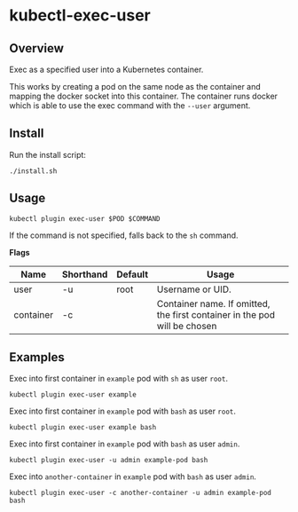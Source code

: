 # kubectl-exec-user

## Overview

Exec as a specified user into a Kubernetes container.

This works by creating a pod on the same node as the container and mapping the docker socket into this container. The container runs docker which is able to use the exec command with the `--user` argument.

## Install

Run the install script:

```
./install.sh
```

## Usage

```
kubectl plugin exec-user $POD $COMMAND
```

If the command is not specified, falls back to the `sh` command.

**Flags**

| Name      | Shorthand | Default | Usage                                                                     |
|-----------|-----------|---------|---------------------------------------------------------------------------|
| user      | -u        | root    | Username or UID.                                                          |
| container | -c        |         | Container name. If omitted, the first container in the pod will be chosen |

## Examples

Exec into first container in `example` pod with `sh` as user `root`.
```
kubectl plugin exec-user example
```

Exec into first container in `example` pod with `bash` as user `root`.
```
kubectl plugin exec-user example bash
```

Exec into first container in `example` pod with `bash` as user `admin`.
```
kubectl plugin exec-user -u admin example-pod bash
```

Exec into `another-container` in `example` pod with `bash` as user `admin`.
```
kubectl plugin exec-user -c another-container -u admin example-pod bash
```
